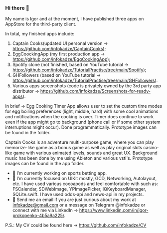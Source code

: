 ### Hi there 👋

My name is Igor and at the moment, I have published three apps on AppStore for the third-party client.

In total, my finished apps include:

  1) Captain Cooks(updated UI personal version -> https://github.com/infokadze/CaptainCooks);
  2) EggCoockingApp (my first production app -> https://github.com/infokadze/EggCookingApp);
  3) Spotify clone (not finished, based on YouTube tutorial -> https://github.com/infokadze/TutorialPractise/tree/main/Spotify);
  4) GHFollowers (based on YouTube tutorial -> https://github.com/infokadze/TutorialPractise/tree/main/GHFollowers).
  5) Various apps screenshots (code is privately owned by the 3rd party app distributor -> https://github.com/infokadze/Screenshots-for-ready-apps).
  
In brief ->
Egg Cooking Timer App allows user to set the custom time modes for egg boiling preferences (light, middle, hard) with some cool animations and notifications  when the cooking is over. Timer does continue to work even if the app might go to background (phone call or if some other system interruptions might occur). Done programmatically.
Prototype images can be found in the folder.

Captain Cooks is an adventure multi-purpose game, where you can play memorize-like game as a bonus game as well as play original slots casino-like game with various animated levels, sounds and great UX. Background music has been done by me using Ableton and various vsti's.
Prototype images can be found in the app folder.

- 🔭 I’m currently working on sports betting app.
- 🌱 I’m currently focused on UIKit mostly, GCD, Networking, Autolayout, etc. I have used various cocoapods and feel comfortable with such as: FSCalendar, SDWebImage, YPImagePicker, IQKeyboardManager, SQLite.swift. I have used odds-api and news-api in my projects.
- 💬 Send me an email if you are just curious about my work at infokadze@gmail.com or a message on Telegram @infokadze or connect with me via LinkedIn -> https://www.linkedin.com/in/igor-prokopenko-4b5a9a225/.

P.S.: My CV could be found here -> https://github.com/infokadze/CV
